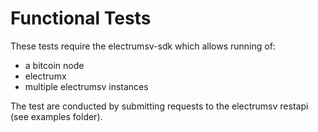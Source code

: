 # Functional Tests
These tests require the electrumsv-sdk which allows running of:

- a bitcoin node 
- electrumx
- multiple electrumsv instances

The test are conducted by submitting requests to the electrumsv 
restapi (see examples folder).
